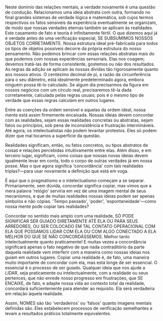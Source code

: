 Neste domínio das relações mentais, a verdade novamente é uma questão de condução. Relacionamos uma ideia abstrata com outra, formando no final grandes sistemas de verdade lógica e matemática, sob cujos termos respectivos os fatos sensíveis da experiência eventualmente se organizam, de modo que nossas verdades eternas também se aplicam às realidades. Este casamento de fato e teoria é infinitamente fértil. O que dizemos aqui já é verdade antes de uma verificação especial, SE SUBSUMIMOS NOSSOS OBJETOS CORRETAMENTE. Nossa estrutura ideal pré-fabricada para todos os tipos de objetos possíveis decorre da própria estrutura do nosso pensamento. Não podemos brincar com essas relações abstratas mais do que podemos com nossas experiências sensoriais. Elas nos coagem; devemos tratá-las de forma consistente, gostemos ou não dos resultados. As regras da adição se aplicam às nossas dívidas tão rigorosamente quanto aos nossos ativos. O centésimo decimal de pi, a razão da circunferência para o seu diâmetro, está idealmente predeterminado agora, embora ninguém possa tê-lo calculado. Se algum dia precisarmos da figura em nossos negócios com um círculo real, precisaremos tê-la dada corretamente, calculada pelas regras usuais; pois é o mesmo tipo de verdade que essas regras calculam em outros lugares.

Entre as coerções da ordem sensível e aquelas da ordem ideal, nossa mente está assim firmemente encaixada. Nossas ideias devem concordar com as realidades, sejam essas realidades concretas ou abstratas, sejam fatos ou princípios, sob pena de inconsistência e frustração intermináveis. Até agora, os intelectualistas não podem levantar protestos. Eles só podem dizer que mal tocamos a superfície da questão.

Realidades significam, então, ou fatos concretos, ou tipos abstratos de coisas e relações percebidas intuitivamente entre elas. Além disso, e em terceiro lugar, significam, como coisas que nossas novas ideias devem igualmente levar em conta, todo o corpo de outras verdades já em nossa posse. Mas o que agora significa 'concordância' com tais realidades triplas?—para usar novamente a definição que está em voga.

É aqui que o pragmatismo e o intelectualismo começam a se separar. Primariamente, sem dúvida, concordar significa copiar, mas vimos que a mera palavra 'relógio' serviria em vez de uma imagem mental de seus mecanismos, e que de muitas realidades nossas ideias podem ser apenas símbolos e não cópias. 'Tempo passado', 'poder', 'espontaneidade'—como nossa mente pode copiar tais realidades?

Concordar no sentido mais amplo com uma realidade, SÓ PODE SIGNIFICAR SER GUIADO DIRETAMENTE ATÉ ELA OU PARA SEUS ARREDORES, OU SER COLOCADO EM TAL CONTATO OPERACIONAL COM ELA QUE POSSAMOS LIDAR COM ELA OU COM ALGO CONECTADO A ELA MELHOR DO QUE SE NÃO CONCORDÁSSEMOS. Melhor tanto intelectualmente quanto praticamente! E muitas vezes a concordância significará apenas o fato negativo de que nada contraditório da parte daquela realidade vem interferir com a maneira como nossas ideias nos guiam em outros lugares. Copiar uma realidade é, de fato, uma maneira muito importante de concordar com ela, mas está longe de ser essencial. O essencial é o processo de ser guiado. Qualquer ideia que nos ajude a LIDAR, seja praticamente ou intelectualmente, com a realidade ou seus pertences, que não enrede nosso progresso em frustrações, que SE ENCAIXE, de fato, e adapte nossa vida ao contexto total da realidade, concordará suficientemente para atender ao requisito. Ela será verdadeira em relação àquela realidade.

Assim, NOMES são tão 'verdadeiros' ou 'falsos' quanto imagens mentais definidas são. Eles estabelecem processos de verificação semelhantes e levam a resultados práticos totalmente equivalentes.